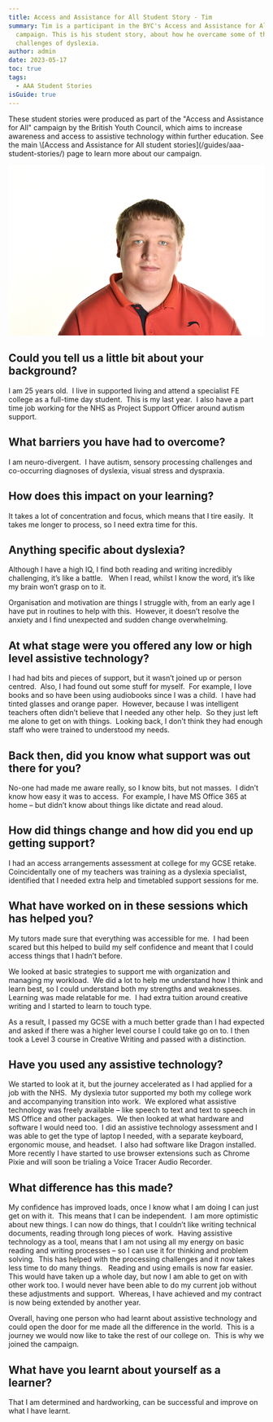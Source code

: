 ```yaml
---
title: Access and Assistance for All Student Story - Tim
summary: Tim is a participant in the BYC's Access and Assistance for All
  campaign. This is his student story, about how he overcame some of the
  challenges of dyslexia.
author: admin
date: 2023-05-17
toc: true
tags:
  - AAA Student Stories
isGuide: true
---
```

<div class="callout__info"><span class="callout__icon"></span><span class="callout__text">These student stories were produced as part of the "Access and Assistance for All" campaign by the British Youth Council, which aims to increase awareness and access to assistive technology within further education. See the main \[Access and Assistance for All student stories](/guides/aaa-student-stories/) page to learn more about our campaign.</span></div>

![](src/guideImg/tim.png)

## Could you tell us a little bit about your background?

I am 25 years old.  I live in supported living and attend a specialist FE college as a full-time day student.  This is my last year.  I also have a part time job working for the NHS as Project Support Officer around autism support.

## What barriers you have had to overcome?

I am neuro-divergent.  I have autism, sensory processing challenges and co-occurring diagnoses of dyslexia, visual stress and dyspraxia.

## How does this impact on your learning?

It takes a lot of concentration and focus, which means that I tire easily.  It takes me longer to process, so I need extra time for this.

## Anything specific about dyslexia?

Although I have a high IQ, I find both reading and writing incredibly challenging, it’s like a battle.   When I read, whilst I know the word, it’s like my brain won’t grasp on to it.

Organisation and motivation are things I struggle with, from an early age I have put in routines to help with this.  However, it doesn’t resolve the anxiety and I find unexpected and sudden change overwhelming.

## At what stage were you offered any low or high level assistive technology?

I had had bits and pieces of support, but it wasn’t joined up or person centred.  Also, I had found out some stuff for myself.  For example, I love books and so have been using audiobooks since I was a child.  I have had tinted glasses and orange paper.  However, because I was intelligent teachers often didn’t believe that I needed any other help.  So they just left me alone to get on with things.  Looking back, I don’t think they had enough staff who were trained to understood my needs.

## Back then, did you know what support was out there for you?

No-one had made me aware really, so I know bits, but not masses.  I didn’t know how easy it was to access.  For example, I have MS Office 365 at home – but didn’t know about things like dictate and read aloud.

## How did things change and how did you end up getting support?

I had an access arrangements assessment at college for my GCSE retake.  Coincidentally one of my teachers was training as a dyslexia specialist, identified that I needed extra help and timetabled support sessions for me.

## What have worked on in these sessions which has helped you?

My tutors made sure that everything was accessible for me.  I had been scared but this helped to build my self confidence and meant that I could access things that I hadn’t before.

We looked at basic strategies to support me with organization and managing my workload.  We did a lot to help me understand how I think and learn best, so I could understand both my strengths and weaknesses.  Learning was made relatable for me.  I had extra tuition around creative writing and I started to learn to touch type.  

As a result, I passed my GCSE with a much better grade than I had expected and asked if there was a higher level course I could take go on to. I then took a Level 3 course in Creative Writing and passed with a distinction.

## Have you used any assistive technology?

We started to look at it, but the journey accelerated as I had applied for a job with the NHS.  My dyslexia tutor supported my both my college work and accompanying transition into work.  We explored what assistive technology was freely available – like speech to text and text to speech in MS Office and other packages.  We then looked at what hardware and software I would need too.  I did an assistive technology assessment and I was able to get the type of laptop I needed, with a separate keyboard, ergonomic mouse, and headset.  I also had software like Dragon installed.  More recently I have started to use browser extensions such as Chrome Pixie and will soon be trialing a Voice Tracer Audio Recorder.

## What difference has this made?

My confidence has improved loads, once I know what I am doing I can just get on with it.  This means that I can be independent.  I am more optimistic about new things. I can now do things, that I couldn’t like writing technical documents, reading through long pieces of work.  Having assistive technology as a tool, means that I am not using all my energy on basic reading and writing processes – so I can use it for thinking and problem solving.  This has helped with the processing challenges and it now takes less time to do many things.   Reading and using emails is now far easier.   This would have taken up a whole day, but now I am able to get on with other work too. I would never have been able to do my current job without these adjustments and support.  Whereas, I have achieved and my contract is now being extended by another year.

Overall, having one person who had learnt about assistive technology and could open the door for me made all the difference in the world.  This is a journey we would now like to take the rest of our college on.  This is why we joined the campaign.

## What have you learnt about yourself as a learner?

That I am determined and hardworking, can be successful and improve on what I have learnt.
